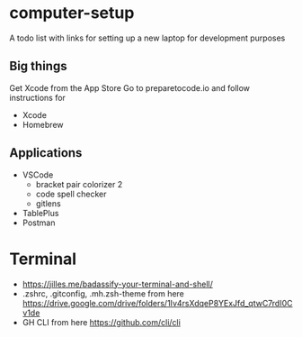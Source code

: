 # computer-setup
A todo list with links for setting up a new laptop for development purposes

## Big things
Get Xcode from the App Store
Go to preparetocode.io and follow instructions for 
- Xcode
- Homebrew

## Applications
- VSCode
  - bracket pair colorizer 2
  - code spell checker
  - gitlens
- TablePlus
- Postman

# Terminal 
- https://jilles.me/badassify-your-terminal-and-shell/
- .zshrc, .gitconfig, .mh.zsh-theme from here https://drive.google.com/drive/folders/1Iv4rsXdqeP8YExJfd_qtwC7rdI0Cv1de
- GH CLI from here https://github.com/cli/cli
